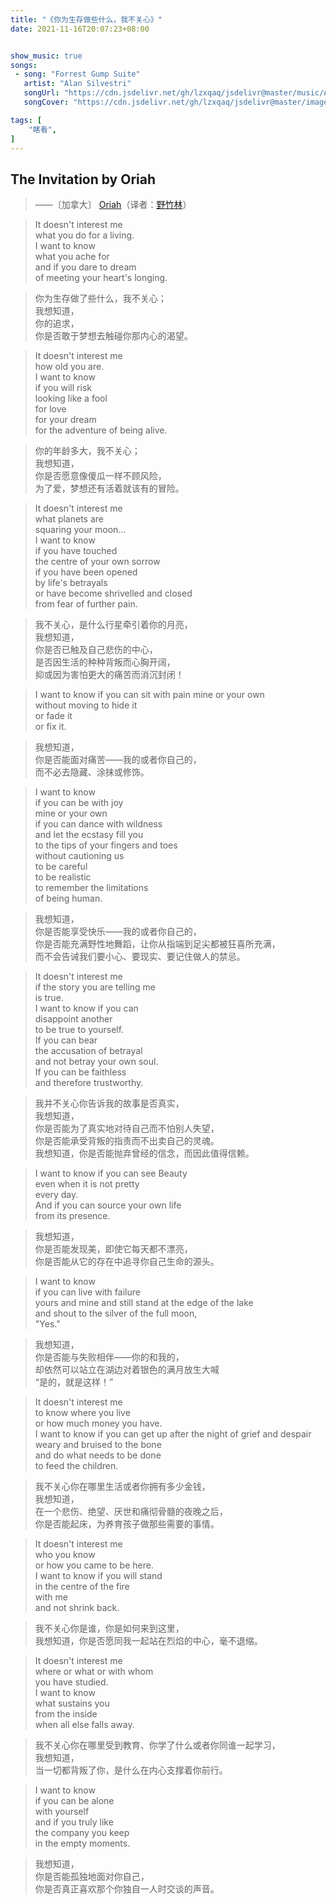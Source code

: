 ```yaml
---
title: "《你为生存做些什么，我不关心》"
date: 2021-11-16T20:07:23+08:00


show_music: true
songs: 
 - song: "Forrest Gump Suite"
   artist: "Alan Silvestri"
   songUrl: "https://cdn.jsdelivr.net/gh/lzxqaq/jsdelivr@master/music/Alan_Silvestri_Forrest_Gump_Suite2.mp3"
   songCover: "https://cdn.jsdelivr.net/gh/lzxqaq/jsdelivr@master/image/George_Davidson_Mariage_D_Amour.jpg"

tags: [
    "瞎看",
]
---
```

## The Invitation by Oriah

> ——〔加拿大〕 [Oriah](http://www.oriah.org/index.php)（译者：[野竹林](https://www.douban.com/group/topic/20286000/)） 
 
> It doesn't interest me  
> what you do for a living.  
> I want to know  
> what you ache for  
> and if you dare to dream  
> of meeting your heart's longing.  

> 你为生存做了些什么，我不关心；  
> 我想知道，  
> 你的追求，  
> 你是否敢于梦想去触碰你那内心的渴望。  
  
> It doesn't interest me  
> how old you are.  
> I want to know  
> if you will risk  
> looking like a fool  
> for love  
> for your dream  
> for the adventure of being alive.  

> 你的年龄多大，我不关心；  
> 我想知道，  
> 你是否愿意像傻瓜一样不顾风险，  
> 为了爱，梦想还有活着就该有的冒险。  

> It doesn't interest me  
> what planets are  
> squaring your moon...  
> I want to know  
> if you have touched  
> the centre of your own sorrow  
> if you have been opened  
> by life's betrayals  
> or have become shrivelled and closed  
> from fear of further pain.  

> 我不关心，是什么行星牵引着你的月亮，  
> 我想知道，  
> 你是否已触及自己悲伤的中心，  
> 是否因生活的种种背叛而心胸开阔，  
> 抑或因为害怕更大的痛苦而消沉封闭！  
  
> I want to know 
> if you can sit with pain
> mine or your own  
> without moving to hide it  
> or fade it  
> or fix it.  

> 我想知道，  
> 你是否能面对痛苦——我的或者你自己的，  
> 而不必去隐藏、涂抹或修饰。  

> I want to know  
> if you can be with joy  
> mine or your own  
> if you can dance with wildness    
> and let the ecstasy fill you  
> to the tips of your fingers and toes  
> without cautioning us  
> to be careful  
> to be realistic  
> to remember the limitations  
> of being human.  

> 我想知道，  
> 你是否能享受快乐——我的或者你自己的，  
> 你是否能充满野性地舞蹈，让你从指端到足尖都被狂喜所充满，  
> 而不会告诫我们要小心、要现实、要记住做人的禁忌。  
  
> It doesn't interest me  
> if the story you are telling me  
> is true.  
> I want to know if you can  
> disappoint another  
> to be true to yourself.  
> If you can bear  
> the accusation of betrayal  
> and not betray your own soul.  
> If you can be faithless  
> and therefore trustworthy.  

> 我并不关心你告诉我的故事是否真实，  
> 我想知道，  
> 你是否能为了真实地对待自己而不怕别人失望，  
> 你是否能承受背叛的指责而不出卖自己的灵魂。  
> 我想知道，你是否能抛弃曾经的信念，而因此值得信赖。  

> I want to know if you can see Beauty  
> even when it is not pretty  
> every day.  
> And if you can source your own life  
> from its presence.  

> 我想知道，  
> 你是否能发现美，即使它每天都不漂亮，  
> 你是否能从它的存在中追寻你自己生命的源头。  

> I want to know  
> if you can live with failure  
> yours and mine
> and still stand at the edge of the lake  
> and shout to the silver of the full moon,  
> "Yes."  

> 我想知道，  
> 你是否能与失败相伴——你的和我的，  
> 却依然可以站立在湖边对着银色的满月放生大喊  
> “是的，就是这样！”  

> It doesn't interest me  
> to know where you live  
> or how much money you have.  
> I want to know if you can get up
> after the night of grief and despair  
> weary and bruised to the bone  
> and do what needs to be done  
> to feed the children.  

> 我不关心你在哪里生活或者你拥有多少金钱，  
> 我想知道，  
> 在一个悲伤、绝望、厌世和痛彻骨髓的夜晚之后，  
> 你是否能起床，为养育孩子做那些需要的事情。  

> It doesn't interest me  
> who you know  
> or how you came to be here.  
> I want to know if you will stand  
> in the centre of the fire  
> with me  
> and not shrink back.  

> 我不关心你是谁，你是如何来到这里，  
> 我想知道，你是否愿同我一起站在烈焰的中心，毫不退缩。  

> It doesn't interest me  
> where or what or with whom  
> you have studied.  
> I want to know  
> what sustains you  
> from the inside  
> when all else falls away.  

> 我不关心你在哪里受到教育、你学了什么或者你同谁一起学习，  
> 我想知道，  
> 当一切都背叛了你，是什么在内心支撑着你前行。  

> I want to know  
> if you can be alone  
> with yourself  
> and if you truly like  
> the company you keep  
> in the empty moments.  

> 我想知道，  
> 你是否能孤独地面对你自己，  
> 你是否真正喜欢那个你独自一人时交谈的声音。  
